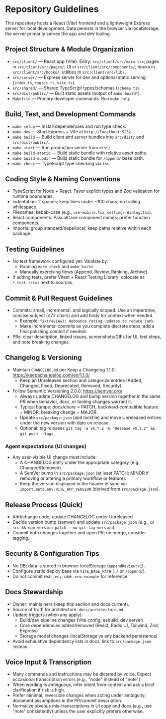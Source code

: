 # Repository Guidelines

This repository hosts a React (Vite) frontend and a lightweight Express server for local development. Data persists in the browser via localStorage; the server primarily serves the app and dev tooling.

## Project Structure & Module Organization
- `src/client/` — React app (Vite). Entry: `src/client/src/main.tsx`; pages in `src/client/src/pages/`; UI in `src/client/src/components/`; hooks in `src/client/src/hooks/`; utilities in `src/client/src/lib/`.
- `src/server/` — Express server for dev and optional static serving (`index.ts`, `routes.ts`, `vite.ts`).
- `src/shared/` — Shared TypeScript types/schemas (`schema.ts`).
- `src/dist/public/` — Built static assets (output of `make build*`).
- `Makefile` — Primary developer commands. Run `make help`.

## Build, Test, and Development Commands
- `make setup` — Install dependencies and run type check.
- `make dev` — Start Express + Vite at `http://localhost:5252`.
- `make build` — Build client and server bundles into `src/dist/` and `src/dist/public/`.
- `make start` — Run production server from `dist/`.
- `make build-static` — Build static bundle with relative asset paths.
- `make build-subdir` — Build static bundle for `/append/` base path.
- `make check` — TypeScript type checking via `tsc`.

## Coding Style & Naming Conventions
- TypeScript for Node + React. Favor explicit types and Zod validation for runtime boundaries.
- Indentation: 2 spaces; keep lines under ~100 chars; no trailing whitespace.
- Filenames: kebab-case (e.g., `use-mobile.tsx`, `settings-dialog.tsx`).
- React components: PascalCase component names; prefer function components.
- Imports: group standard/deps/local; keep paths relative within each package.

## Testing Guidelines
- No test framework configured yet. Validate by:
  - Running `make check` and `make build`.
  - Manually exercising flows (Append, Review, Ranking, Archive).
- If adding tests, prefer Vitest + React Testing Library; colocate as `*.test.ts(x)` next to sources.

## Commit & Pull Request Guidelines
- Commits: small, incremental, and logically scoped. Use an imperative, concise subject (≤72 chars) and add body for context when needed.
  - Example: `fix(review): debounce rating updates to reduce jank`.
  - Make incremental commits as you complete discrete steps; add a final polishing commit if needed.
- PRs: clear description, linked issues, screenshots/GIFs for UI, test steps, and note breaking changes.

## Changelog & Versioning
- Maintain `CHANGELOG.md` per Keep a Changelog 1.1.0: https://keepachangelog.com/en/1.1.0/
  - Keep an Unreleased section and categorize entries (Added, Changed, Fixed, Deprecated, Removed, Security).
- Follow Semantic Versioning 2.0.0: https://semver.org/
  - Always update CHANGELOG and bump version together in the same PR when behavior, docs, or tooling changes warrant it.
  - Typical bumps: docs/chore = PATCH, backward‑compatible feature = MINOR, breaking change = MAJOR.
  - Update `src/package.json` (and lockfile) and move Unreleased entries under the new version with date on release.
  - Optional: tag releases `git tag -a vX.Y.Z -m "Release vX.Y.Z" && git push --tags`.

### Agent expectations (UI changes)
- Any user-visible UI change must include:
  - A CHANGELOG entry under the appropriate category (e.g., Changed/Removed).
  - A SemVer bump in `src/package.json` (at least PATCH; MINOR if removing or altering a primary workflow or feature).
  - Keep the version displayed in the header in sync via `import.meta.env.VITE_APP_VERSION` (derived from `src/package.json`).

## Release Process (Quick)
- Add/change code; update CHANGELOG under Unreleased.
- Decide version bump (semver) and update `src/package.json` (e.g., `cd src && npm version patch --no-git-tag-version`).
- Commit both changes together and open PR; on merge, consider tagging.

## Security & Configuration Tips
- No DB; data is stored in browser localStorage (`appendReview:v1`).
- Configure static deploy base via `VITE_BASE_PATH` (`./` or `/append/`).
- Do not commit real `.env`; use `.env.example` for reference.

## Docs Stewardship
- Owner: maintainers (keep this section and docs current).
- Source of truth for architecture: `docs/architecture.md`.
- Update triggers (when any apply):
  - Build/dev pipeline changes (Vite config, esbuild, dev server)
  - Core dependencies added/removed (React, Radix UI, Tailwind, Zod, Express)
  - Storage model changes (localStorage vs any backend persistence)
- Avoid exhaustive dependency lists in docs; link to `src/package.json` instead.

## Voice Input & Transcription
- Many commands and instructions may be dictated by voice. Expect occasional transcription errors (e.g., "node" instead of "note").
- When wording is ambiguous, infer intent from context and ask a brief clarification if risk is high.
- Prefer minimal, reversible changes when acting under ambiguity; document assumptions in the PR/commit description.
- Normalize obvious mis-transcriptions in UI copy and docs (e.g., use "note" consistently) unless the user explicitly prefers otherwise.
